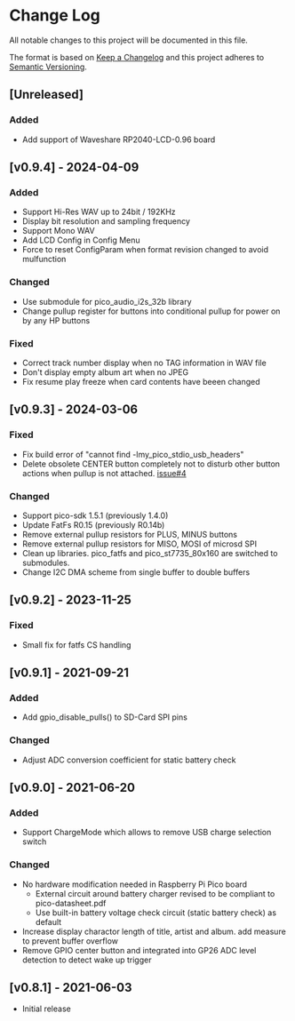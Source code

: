 # Change Log
All notable changes to this project will be documented in this file.

The format is based on [Keep a Changelog](http://keepachangelog.com/)
and this project adheres to [Semantic Versioning](http://semver.org/).

## [Unreleased]
### Added
* Add support of Waveshare RP2040-LCD-0.96 board

## [v0.9.4] - 2024-04-09
### Added
* Support Hi-Res WAV up to 24bit / 192KHz
* Display bit resolution and sampling frequency
* Support Mono WAV
* Add LCD Config in Config Menu
* Force to reset ConfigParam when format revision changed to avoid mulfunction
### Changed
* Use submodule for pico_audio_i2s_32b library
* Change pullup register for buttons into conditional pullup for power on by any HP buttons
### Fixed
* Correct track number display when no TAG information in WAV file
* Don't display empty album art when no JPEG
* Fix resume play freeze when card contents have beeen changed

## [v0.9.3] - 2024-03-06
### Fixed
* Fix build error of "cannot find -lmy_pico_stdio_usb_headers"
* Delete obsolete CENTER button completely not to disturb other button actions when pullup is not attached. [issue#4](https://github.com/elehobica/RPi_Pico_WAV_Player/issues/4)
### Changed
* Support pico-sdk 1.5.1 (previously 1.4.0)
* Update FatFs R0.15 (previously R0.14b)
* Remove external pullup resistors for PLUS, MINUS buttons
* Remove external pullup resistors for MISO, MOSI of microsd SPI
* Clean up libraries. pico_fatfs and pico_st7735_80x160 are switched to submodules.
* Change I2C DMA scheme from single buffer to double buffers

## [v0.9.2] - 2023-11-25
### Fixed
* Small fix for fatfs CS handling

## [v0.9.1] - 2021-09-21
### Added
* Add gpio_disable_pulls() to SD-Card SPI pins
### Changed
* Adjust ADC conversion coefficient for static battery check

## [v0.9.0] - 2021-06-20
### Added
* Support ChargeMode which allows to remove USB charge selection switch
### Changed
* No hardware modification needed in Raspberry Pi Pico board
  * External circuit around battery charger revised to be compliant to pico-datasheet.pdf
  * Use built-in battery voltage check circuit (static battery check) as default
* Increase display charactor length of title, artist and album. add measure to prevent buffer overflow
* Remove GPIO center button and integrated into GP26 ADC level detection to detect wake up trigger

## [v0.8.1] - 2021-06-03
* Initial release